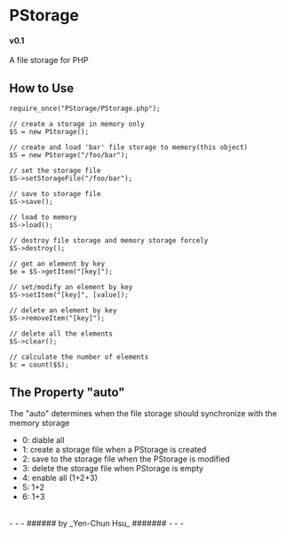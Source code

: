 PStorage
========

#### v0.1

A file storage for PHP

How to Use
----------

    require_once("PStorage/PStorage.php");
    
    // create a storage in memory only
    $S = new PStorage();
    
    // create and load 'bar' file storage to memory(this object) 
    $S = new PStorage("/foo/bar");
    
    // set the storage file
    $S->setStorageFile("/foo/bar");
    
    // save to storage file
    $S->save();
    
    // load to memory
    $S->load();
    
    // destroy file storage and memory storage forcely
    $S->destroy();
    
    // get an element by key
    $e = $S->getItem("[key]");
    
    // set/modify an element by key
    $S->setItem("[key]", [value]);
    
    // delete an element by key
    $S->removeItem("[key]");
    
    // delete all the elements
    $S->clear();
    
    // calculate the number of elements
    $c = count($S);
    
    
The Property "auto"
-------------------
The "auto" determines when the file storage should synchronize with the memory storage

* 0: diable all
* 1: create a storage file when a PStorage is created
* 2: save to the storage file when the PStorage is modified
* 3: delete the storage file when PStorage is empty
* 4: enable all (1+2+3)
* 5: 1+2
* 6: 1+3

<br />
- - -
###### by _Yen-Chun Hsu_ #######
- - -

